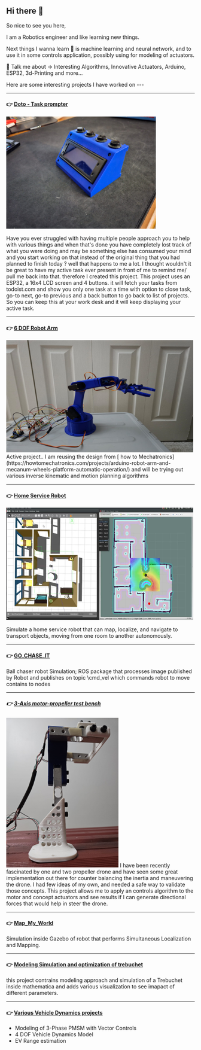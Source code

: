 ## Hi there 👋

So nice to see you here,

I am a Robotics engineer and like learning new things.  

Next things I wanna learn 🌱 is machine learning and neural network, and to use it in some controls application, possibly using for modeling of actuators.


💬 Talk me about -> Interesting Algorithms, Innovative Actuators, Arduino, ESP32, 3d-Printing and more... 





Here are some interesting projects I have worked on ---
***
#### :point_right: [Doto - Task prompter](https://github.com/Punit1024/Doto) 

<img src="images/WhatsApp%20Image%202024-10-29%20at%2021.13.09_80b63d05.jpg" alt="Description of Image" width="400" height="300">

Have you ever struggled with having multiple people approach you to help with various things and when that's done you have completely lost track of what you were doing and may be something else has consumed your mind and you start working on that instead of the original thing that you  had planned to finish today ? well that happens to me a lot. 
I thought wouldn't it be great to have my active task ever present in front of me to remind me/ pull me back into that. therefore I created this project.
This project uses an ESP32, a 16x4 LCD screen and 4 buttons. it will fetch your tasks from todoist.com and show you only one task at a time with option to close task, go-to next, go-to previous and a back button to go back to list of projects. 
So you can keep this at your work desk and it will keep displaying your active task.

***
#### :point_right: [6 DOF Robot Arm]()

<img src="images/IMG-20241029-WA0027.jpg" alt="Description of Image" width="500" height="300">
Active project.. I am reusing the design from [ how to Mechatronics](https://howtomechatronics.com/projects/arduino-robot-arm-and-mecanum-wheels-platform-automatic-operation/) and will be trying out various inverse kinematic and motion planning algorithms 

***
#### :point_right: [Home Service Robot](https://github.com/Punit1024/HomeServiceRobot)

<img src="images/Screenshot%202024-10-30%20000029.jpg" alt="Description of Image" width="500" height="300">

Simulate a home service robot that can map, localize, and navigate to transport objects, moving from one room to another autonomously.

***
#### :point_right: [GO_CHASE_IT](https://github.com/Punit1024/GO_CHASE_IT)
Ball chaser robot Simulation; ROS package that processes image published by Robot and publishes on topic \cmd_vel which commands robot to move contains to nodes

***
#####  :point_right: [3-Axis motor-propeller test bench]()
<img src="images/IMG-20241029-WA0010.jpg" alt="Description of Image" width="300" height="400">
I have been recently fascinated by one and two propeller drone and have seen some great implementation out there for counter balancing the inertia and maneuvering the drone. I had few ideas of my own, and needed a safe way to validate those concepts. This project allows me to apply an controls algorithm to the motor and concept  actuators and see results if I can generate directional forces that would help in steer the drone. 

***
#### :point_right: [Map_My_World](https://github.com/Punit1024/Map_My_World)
Simulation inside Gazebo of robot that performs Simultaneous Localization and Mapping. 

***
#### :point_right: [Modeling Simulation and optimization of trebuchet](https://github.com/Punit1024/Advanced_Dynamics)
this project contrains modeling approach and simulation of a Trebuchet inside mathematica and adds various visualization to see imapact of different parameters. 

***
#### :point_right: [Various Vehicle Dynamics projects ](https://github.com/Punit1024/Electric-Vehicle-modeling-and-simulation)
- Modeling of 3-Phase PMSM with Vector Controls
- 4 DOF Vehicle Dynamics Model
- EV Range estimation 















  
<!--
**Punit1024/Punit1024** is a ✨ _special_ ✨ repository because its `README.md` (this file) appears on your GitHub profile.

-->
